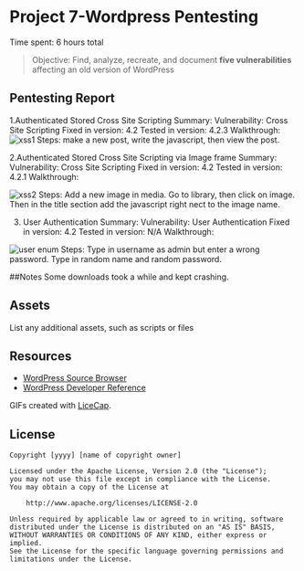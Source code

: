 # Project 7-Wordpress Pentesting

Time spent: 6 hours total

> Objective: Find, analyze, recreate, and document **five vulnerabilities** affecting an old version of WordPress

## Pentesting Report

1.Authenticated Stored Cross Site Scripting
Summary:
  Vulnerability: Cross Site Scripting
  Fixed in version: 4.2
  Tested in version: 4.2.3
  Walkthrough:
    ![xss1](https://user-images.githubusercontent.com/23129522/47958720-63b2e100-dfa7-11e8-8e74-df6262d55dae.gif)
   Steps: make a new post, write the javascript, then view the post.

2.Authenticated Stored Cross Site Scripting via Image frame
Summary:
  Vulnerability: Cross Site Scripting
  Fixed in version: 4.2
  Tested in version: 4.2.1
  Walkthrough:
    
![xss2](https://user-images.githubusercontent.com/23129522/47958738-952bac80-dfa7-11e8-897f-ffdc1058ff95.gif)
  Steps: Add a new image in media. Go to library, then click on image. Then in the title section add the javascript right nect to the image name.
  
3. User Authentication
Summary:
  Vulnerability: User Authentication
  Fixed in version: 4.2
  Tested in version: N/A
  Walkthrough:
  
![user enum](https://user-images.githubusercontent.com/23129522/47958741-cdcb8600-dfa7-11e8-8ef6-3d3566ca0322.gif)
  Steps: Type in username as admin but enter a wrong password. Type in random name and random password.
  
  ##Notes
  Some downloads took a while and kept crashing.
  
  ## Assets

List any additional assets, such as scripts or files

## Resources

- [WordPress Source Browser](https://core.trac.wordpress.org/browser/)
- [WordPress Developer Reference](https://developer.wordpress.org/reference/)

GIFs created with [LiceCap](http://www.cockos.com/licecap/).

  ## License

    Copyright [yyyy] [name of copyright owner]

    Licensed under the Apache License, Version 2.0 (the "License");
    you may not use this file except in compliance with the License.
    You may obtain a copy of the License at

        http://www.apache.org/licenses/LICENSE-2.0

    Unless required by applicable law or agreed to in writing, software
    distributed under the License is distributed on an "AS IS" BASIS,
    WITHOUT WARRANTIES OR CONDITIONS OF ANY KIND, either express or implied.
    See the License for the specific language governing permissions and
    limitations under the License.
